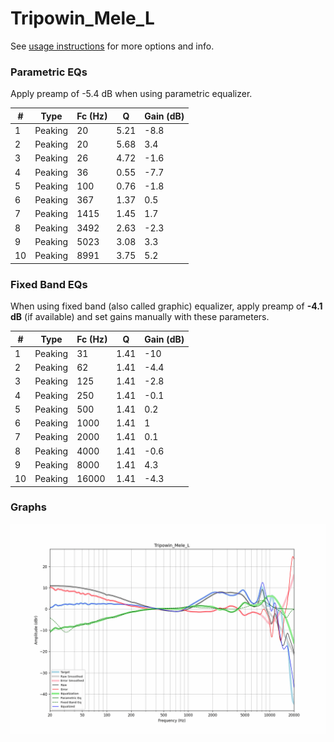 # Tripowin_Mele_L
See [usage instructions](https://github.com/jaakkopasanen/AutoEq#usage) for more options and info.

### Parametric EQs
Apply preamp of -5.4 dB when using parametric equalizer.

|   # | Type    |   Fc (Hz) |    Q |   Gain (dB) |
|-----|---------|-----------|------|-------------|
|   1 | Peaking |        20 | 5.21 |        -8.8 |
|   2 | Peaking |        20 | 5.68 |         3.4 |
|   3 | Peaking |        26 | 4.72 |        -1.6 |
|   4 | Peaking |        36 | 0.55 |        -7.7 |
|   5 | Peaking |       100 | 0.76 |        -1.8 |
|   6 | Peaking |       367 | 1.37 |         0.5 |
|   7 | Peaking |      1415 | 1.45 |         1.7 |
|   8 | Peaking |      3492 | 2.63 |        -2.3 |
|   9 | Peaking |      5023 | 3.08 |         3.3 |
|  10 | Peaking |      8991 | 3.75 |         5.2 |

### Fixed Band EQs
When using fixed band (also called graphic) equalizer, apply preamp of **-4.1 dB** (if available) and set gains manually with these parameters.

|   # | Type    |   Fc (Hz) |    Q |   Gain (dB) |
|-----|---------|-----------|------|-------------|
|   1 | Peaking |        31 | 1.41 |       -10   |
|   2 | Peaking |        62 | 1.41 |        -4.4 |
|   3 | Peaking |       125 | 1.41 |        -2.8 |
|   4 | Peaking |       250 | 1.41 |        -0.1 |
|   5 | Peaking |       500 | 1.41 |         0.2 |
|   6 | Peaking |      1000 | 1.41 |         1   |
|   7 | Peaking |      2000 | 1.41 |         0.1 |
|   8 | Peaking |      4000 | 1.41 |        -0.6 |
|   9 | Peaking |      8000 | 1.41 |         4.3 |
|  10 | Peaking |     16000 | 1.41 |        -4.3 |

### Graphs
![](./Tripowin_Mele_L.png)
